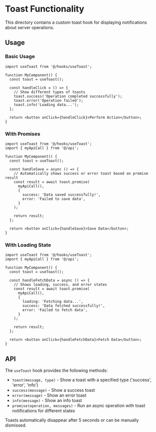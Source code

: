 # Toast Functionality

This directory contains a custom toast hook for displaying notifications about server operations.

## Usage

### Basic Usage

```tsx
import useToast from '@/hooks/useToast';

function MyComponent() {
  const toast = useToast();
  
  const handleClick = () => {
    // Show different types of toasts
    toast.success('Operation completed successfully');
    toast.error('Operation failed');
    toast.info('Loading data...');
  };
  
  return <button onClick={handleClick}>Perform Action</button>;
}
```

### With Promises

```tsx
import useToast from '@/hooks/useToast';
import { myApiCall } from '@/api';

function MyComponent() {
  const toast = useToast();
  
  const handleSave = async () => {
    // Automatically shows success or error toast based on promise result
    const result = await toast.promise(
      myApiCall(),
      {
        success: 'Data saved successfully!',
        error: 'Failed to save data', 
      }
    );
    
    return result;
  };
  
  return <button onClick={handleSave}>Save Data</button>;
}
```

### With Loading State

```tsx
import useToast from '@/hooks/useToast';
import { myApiCall } from '@/api';

function MyComponent() {
  const toast = useToast();
  
  const handleFetchData = async () => {
    // Shows loading, success, and error states
    const result = await toast.promise(
      myApiCall(),
      {
        loading: 'Fetching data...',
        success: 'Data fetched successfully!',
        error: 'Failed to fetch data',
      }
    );
    
    return result;
  };
  
  return <button onClick={handleFetchData}>Fetch Data</button>;
}
```

## API

The `useToast` hook provides the following methods:

- `toast(message, type)` - Show a toast with a specified type ('success', 'error', 'info')
- `success(message)` - Show a success toast
- `error(message)` - Show an error toast
- `info(message)` - Show an info toast
- `promise(operation, messages)` - Run an async operation with toast notifications for different states

Toasts automatically disappear after 5 seconds or can be manually dismissed.
